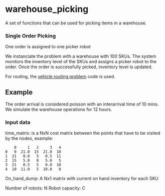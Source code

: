 # warehouse_picking
A set of functions that can be used for picking items in a warehouse.

### Single Order Picking

One order is assigned to one picker robot

We instanciate the problem with a warehouse with 100 SKUs. The system monitors the inventory level of the SKUs and assigns a picker robot to the order. Once the order is successfully picked, inventory level is updated. 

For routing, the [vehicle routing problem](https://github.com/projektdexter/VehicleRoutingProblem) code is used.

## Example

The order arrival is considered poisson with an interarrival time of 10 mins. We simulate the warehouse operations for 12 hours.

### Input data

time_matrix: is a NxN cost matrix between the points that have to be visited by the nodes, example:

```
    0     1   2     3   4
0   0  21.0  15  21.0  10
1  21   0.0   5   0.5  11
2  15   5.0   0   5.0   5
3  21   0.5   5   0.0  10
4  10  11.0   5  10.0   0

```

On_hand_dump: A Nx1 matrix with current on hand inventory for each SKU

Number of robots: N
Robot capacity: C


